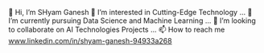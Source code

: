👋 Hi, I’m SHyam Ganesh
👀 I’m interested in Cutting-Edge Technology ...
🌱 I’m currently pursuing Data Science and Machine Learning ...
💞️ I’m looking to collaborate on AI Technologies Projects ...
📫 How to reach me www.linkedin.com/in/shyam-ganesh-94933a268
